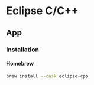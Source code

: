 # Eclipse C/C++

## App

### Installation

#### Homebrew

```sh
brew install --cask eclipse-cpp
```

